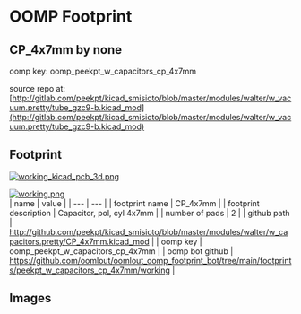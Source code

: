# OOMP Footprint  
## CP_4x7mm  by none  
  
oomp key: oomp_peekpt_w_capacitors_cp_4x7mm  
  
source repo at: [http://gitlab.com/peekpt/kicad_smisioto/blob/master/modules/walter/w_vacuum.pretty/tube_gzc9-b.kicad_mod](http://gitlab.com/peekpt/kicad_smisioto/blob/master/modules/walter/w_vacuum.pretty/tube_gzc9-b.kicad_mod)  
## Footprint  
  
[![working_kicad_pcb_3d.png](working_kicad_pcb_3d_600.png)](working_kicad_pcb_3d.png)  
  
[![working.png](working_600.png)](working.png)  
| name | value | 
| --- | --- | 
| footprint name | CP_4x7mm | 
| footprint description | Capacitor, pol, cyl 4x7mm | 
| number of pads | 2 | 
| github path | http://github.com/peekpt/kicad_smisioto/blob/master/modules/walter/w_capacitors.pretty/CP_4x7mm.kicad_mod | 
| oomp key | oomp_peekpt_w_capacitors_cp_4x7mm | 
| oomp bot github | https://github.com/oomlout/oomlout_oomp_footprint_bot/tree/main/footprints/peekpt_w_capacitors_cp_4x7mm/working | 
## Images  
